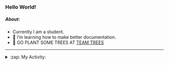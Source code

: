 ### Hello World!

##### About:
- Currently I am a student.
- 🌱 I’m learning how to make better documentation.
- 🌱 GO PLANT SOME TREES AT [TEAM TREES](https://teamtrees.org/)

---
<details>
  <summary>:zap: My Activity:</summary>
  
<!--START_SECTION:waka-->
![Code Time](http://img.shields.io/badge/Code%20Time-1%2C172%20hrs%2015%20mins-blue)

**I'm a Night 🦉** 

```text
🌞 Morning                1913 commits        ███░░░░░░░░░░░░░░░░░░░░░░   10.11 % 
🌆 Daytime                6434 commits        ████████░░░░░░░░░░░░░░░░░   34.00 % 
🌃 Evening                5419 commits        ███████░░░░░░░░░░░░░░░░░░   28.63 % 
🌙 Night                  5159 commits        ███████░░░░░░░░░░░░░░░░░░   27.26 % 
```
📅 **I'm Most Productive on Wednesday** 

```text
Monday                   2655 commits        ████░░░░░░░░░░░░░░░░░░░░░   14.03 % 
Tuesday                  2588 commits        ███░░░░░░░░░░░░░░░░░░░░░░   13.68 % 
Wednesday                4423 commits        ██████░░░░░░░░░░░░░░░░░░░   23.37 % 
Thursday                 2448 commits        ███░░░░░░░░░░░░░░░░░░░░░░   12.94 % 
Friday                   1989 commits        ███░░░░░░░░░░░░░░░░░░░░░░   10.51 % 
Saturday                 1654 commits        ██░░░░░░░░░░░░░░░░░░░░░░░   08.74 % 
Sunday                   3168 commits        ████░░░░░░░░░░░░░░░░░░░░░   16.74 % 
```


📊 **This Week I Spent My Time On** 

```text
🔥 Editors: 
VS Code                  3 hrs 26 mins       █████████████░░░░░░░░░░░░   53.86 % 
IntelliJ                 2 hrs 56 mins       ████████████░░░░░░░░░░░░░   46.14 % 

🐱‍💻 Projects: 
iris-flower-ml           3 hrs 23 mins       █████████████░░░░░░░░░░░░   53.00 % 
intro                    2 hrs 49 mins       ███████████░░░░░░░░░░░░░░   44.32 % 
FilterHelperTest.kt      6 mins              ░░░░░░░░░░░░░░░░░░░░░░░░░   01.82 % 
Unknown Project          3 mins              ░░░░░░░░░░░░░░░░░░░░░░░░░   00.86 % 
```


 Last Updated on 31/08/2023 10:10:37 UTC
<!--END_SECTION:waka-->
</details>
